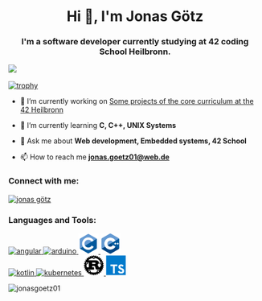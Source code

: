 <h1 align="center">Hi 👋, I'm Jonas Götz</h1>
<h3 align="center">I'm a software developer currently studying at 42 coding School Heilbronn.</h3>

![](https://komarev.com/ghpvc/?username=jonasgoetz01)

[![trophy](https://github-profile-trophy.vercel.app/?username=jonasgoetz01&title=MultiLanguage,Followers,Stars,Joined2020,Commits,Experience,PullRequests&theme=dracula&no-frame=true&margin-h=15)](https://github.com/ryo-ma/github-profile-trophy)

- 🔭 I’m currently working on [Some projects of the core curriculum at the 42 Heilbronn](https://github.com/JonasGoetz01/42-pipex)

- 🌱 I’m currently learning **C, C++, UNIX Systems**

- 💬 Ask me about **Web development, Embedded systems, 42 School**

- 📫 How to reach me **jonas.goetz01@web.de**

### Connect with me:
<a href="https://linkedin.com/in/jonas götz" target="blank">
  <img align="center" src="https://raw.githubusercontent.com/rahuldkjain/github-profile-readme-generator/master/src/images/icons/Social/linked-in-alt.svg" alt="jonas götz" height="30" width="40" />
</a>

### Languages and Tools:
<div style="display: flex; justify-content: space-between; align-items: flex-start; flex-wrap: wrap;">
  <div style="width: 48%;">
    <a href="https://angular.io" target="_blank" rel="noreferrer"> 
      <img src="https://angular.io/assets/images/logos/angular/angular.svg" alt="angular" width="40" height="40"/> 
    </a> 
    <a href="https://www.arduino.cc/" target="_blank" rel="noreferrer"> 
      <img src="https://cdn.worldvectorlogo.com/logos/arduino-1.svg" alt="arduino" width="40" height="40"/> 
    </a> 
    <a href="https://www.cprogramming.com/" target="_blank" rel="noreferrer"> 
      <img src="https://raw.githubusercontent.com/devicons/devicon/master/icons/c/c-original.svg" alt="c" width="40" height="40"/> 
    </a> 
    <a href="https://www.w3schools.com/cpp/" target="_blank" rel="noreferrer"> 
      <img src="https://raw.githubusercontent.com/devicons/devicon/master/icons/cplusplus/cplusplus-original.svg" alt="cplusplus" width="40" height="40"/> 
    </a> 
    <a href="https://kotlinlang.org" target="_blank" rel="noreferrer"> 
      <img src="https://www.vectorlogo.zone/logos/kotlinlang/kotlinlang-icon.svg" alt="kotlin" width="40" height="40"/> 
    </a> 
    <a href="https://kubernetes.io" target="_blank" rel="noreferrer"> 
      <img src="https://www.vectorlogo.zone/logos/kubernetes/kubernetes-icon.svg" alt="kubernetes" width="40" height="40"/> 
    </a> 
    <a href="https://www.rust-lang.org" target="_blank" rel="noreferrer"> 
      <img src="https://raw.githubusercontent.com/devicons/devicon/master/icons/rust/rust-plain.svg" alt="rust" width="40" height="40"/> 
      <a href="https://www.typescriptlang.org/" target="_blank" rel="noreferrer"> 
        <img src="https://raw.githubusercontent.com/devicons/devicon/master/icons/typescript/typescript-original.svg" alt="typescript" width="40" height="40"/> 
      </a>
    </div>
  </div>
<div style="width: 48%;">
  <p>
    <img style="width: 20%; height: auto" src="https://github-readme-stats.vercel.app/api/top-langs?username=jonasgoetz01&show_icons=true&locale=en&layout=compact" alt="jonasgoetz01" />
  </p>
</div>

